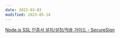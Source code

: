 ```yaml
---
date: 2023-03-03
modified: 2023-05-14
---
```


[Node.js SSL 인증서 설치/설정/적용 가이드 - SecureSign](https://www.sslcert.co.kr/guides/Node-js-SSL-Certificates-Install)
